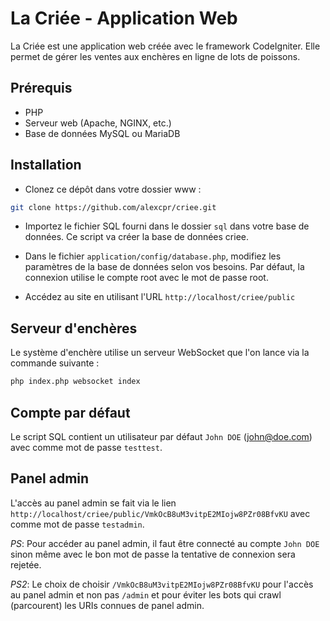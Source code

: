 # La Criée - Application Web

La Criée est une application web créée avec le framework CodeIgniter.
Elle permet de gérer les ventes aux enchères en ligne de lots de poissons. 

## Prérequis

- PHP 
- Serveur web (Apache, NGINX, etc.)
- Base de données MySQL ou MariaDB

## Installation

- Clonez ce dépôt dans votre dossier www : 
```bash
git clone https://github.com/alexcpr/criee.git
```

- Importez le fichier SQL fourni dans le dossier ``sql`` dans votre base de données. Ce script va créer la base de données criee.

- Dans le fichier ``application/config/database.php``, modifiez les paramètres de la base de données selon vos besoins. Par défaut, la connexion utilise le compte root avec le mot de passe root.

- Accédez au site en utilisant l'URL ``http://localhost/criee/public``

## Serveur d'enchères

Le système d'enchère utilise un serveur WebSocket que l'on lance via la commande suivante :
```bash
php index.php websocket index
```

## Compte par défaut

Le script SQL contient un utilisateur par défaut ``John DOE`` (john@doe.com) avec comme mot de passe ``testtest``.

## Panel admin

L'accès au panel admin se fait via le lien ``http://localhost/criee/public/VmkOcB8uM3vitpE2MIojw8PZr08BfvKU`` avec comme mot de passe ``testadmin``.

*PS*: Pour accéder au panel admin, il faut être connecté au compte ``John DOE`` sinon même avec le bon mot de passe la tentative de connexion sera rejetée.

*PS2*: Le choix de choisir ``/VmkOcB8uM3vitpE2MIojw8PZr08BfvKU`` pour l'accès au panel admin et non pas ``/admin`` et pour éviter les bots qui crawl (parcourent) les URIs connues de panel admin.
